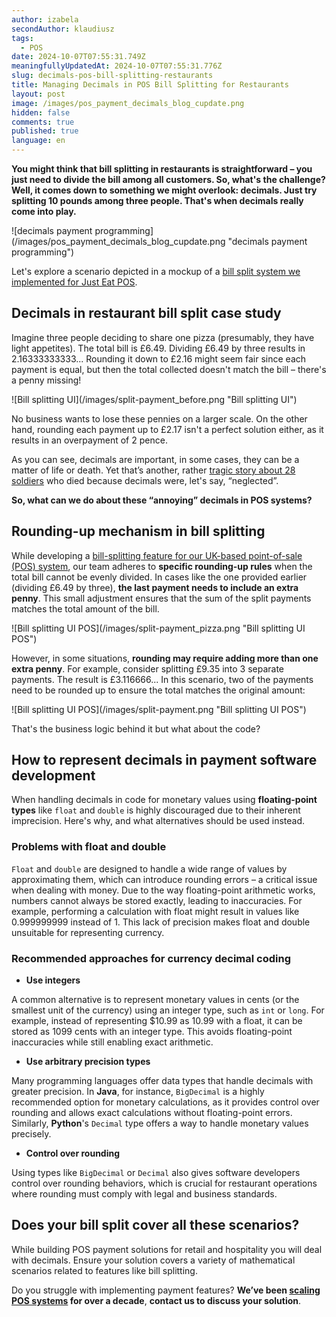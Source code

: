 ```yaml
---
author: izabela
secondAuthor: klaudiusz
tags:
  - POS
date: 2024-10-07T07:55:31.749Z
meaningfullyUpdatedAt: 2024-10-07T07:55:31.776Z
slug: decimals-pos-bill-splitting-restaurants
title: Managing Decimals in POS Bill Splitting for Restaurants
layout: post
image: /images/pos_payment_decimals_blog_cupdate.png
hidden: false
comments: true
published: true
language: en
---
```

**You might think that bill splitting in restaurants is straightforward – you just need to divide the bill among all customers. So, what's the challenge? Well, it comes down to something we might overlook: decimals. Just try splitting 10 pounds among three people. That's when decimals really come into play.**

<div className="image">![decimals payment programming](/images/pos_payment_decimals_blog_cupdate.png "decimals payment programming")</div>

Let's explore a scenario depicted in a mockup of a [bill split system we implemented for Just Eat POS](/projects/pos-bill-splitting/).

## Decimals in restaurant bill split case study

Imagine three people deciding to share one pizza (presumably, they have light appetites). The total bill is £6.49. Dividing £6.49 by three results in 2.16333333333... Rounding it down to £2.16 might seem fair since each payment is equal, but then the total collected doesn't match the bill – there's a penny missing!

<div className="image">![Bill splitting UI](/images/split-payment_before.png "Bill splitting UI")</div>

No business wants to lose these pennies on a larger scale. On the other hand, rounding each payment up to £2.17 isn't a perfect solution either, as it results in an overpayment of 2 pence.

As you can see, decimals are important, in some cases, they can be a matter of life or death. Yet that’s another, rather [tragic story about 28 soldiers](https://www-users.cse.umn.edu/~arnold/disasters/patriot.html) who died because decimals were, let's say, “neglected”. 

**So, what can we do about these “annoying” decimals in POS systems?**

## Rounding-up mechanism in bill splitting

While developing a [bill-splitting feature for our UK-based point-of-sale (POS) system](/projects/pos-bill-splitting/), our team adheres to **specific rounding-up rules** when the total bill cannot be evenly divided. In cases like the one provided earlier (dividing £6.49 by three), **the last payment needs to include an extra penny**. This small adjustment ensures that the sum of the split payments matches the total amount of the bill.

<div className="image">![Bill splitting UI POS](/images/split-payment_pizza.png "Bill splitting UI POS")</div>

However, in some situations, **rounding may require adding more than one extra penny**. For example, consider splitting £9.35 into 3 separate payments. The result is £3.116666... In this scenario, two of the payments need to be rounded up to ensure the total matches the original amount:

<div className="image">![Bill splitting UI POS](/images/split-payment.png "Bill splitting UI POS")</div>

That's the business logic behind it but what about the code?

## How to represent decimals in payment software development

When handling decimals in code for monetary values using **floating-point types** like `float` and `double` is highly discouraged due to their inherent imprecision. Here's why, and what alternatives should be used instead.

### Problems with float and double

`Float` and `double` are designed to handle a wide range of values by approximating them, which can introduce rounding errors – a critical issue when dealing with money. Due to the way floating-point arithmetic works, numbers cannot always be stored exactly, leading to inaccuracies. For example, performing a calculation with float might result in values like 0.999999999 instead of 1. This lack of precision makes float and double unsuitable for representing currency.

### Recommended approaches for currency decimal coding

* **Use integers**

A common alternative is to represent monetary values in cents (or the smallest unit of the currency) using an integer type, such as `int` or `long`. For example, instead of representing $10.99 as 10.99 with a float, it can be stored as 1099 cents with an integer type. This avoids floating-point inaccuracies while still enabling exact arithmetic.

* **Use arbitrary precision types**

Many programming languages offer data types that handle decimals with greater precision. In **Java**, for instance, `BigDecimal` is a highly recommended option for monetary calculations, as it provides control over rounding and allows exact calculations without floating-point errors. Similarly, **Python**'s `Decimal` type offers a way to handle monetary values precisely.

* **Control over rounding**

Using types like `BigDecimal` or `Decimal` also gives software developers control over rounding behaviors, which is crucial for restaurant operations where rounding must comply with legal and business standards.

## Does your bill split cover all these scenarios?

While building POS payment solutions for retail and hospitality you will deal with decimals. Ensure your solution covers a variety of mathematical scenarios related to features like bill splitting. 

Do you struggle with implementing payment features? **We’ve been [scaling POS systems](/our-areas/pos-software-development/) for over a decade**, **contact us to discuss your solution**.

<YouTubeEmbed url='https://youtu.be/gwM0SnHACMs?si=1-utjZt6h4rE8O3S' />